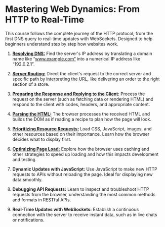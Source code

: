 # Mastering Web Dynamics: From HTTP to Real-Time

This course follows the complete journey of the HTTP protocol, from the first DNS query to real-time updates with WebSockets. Designed to help beginners understand step by step how websites work.

1. [**Resolving DNS:**](https://github.com/4GeeksAcademy/mastering-web-dynamics-from-HTTP-to-real-time/blob/main/lessons/resolving-dns.md) Find the server's IP address by translating a domain name like “www.example.com” into a numerical IP address like “192.0.2.1”.

2. [**Server Routing:**](https://github.com/4GeeksAcademy/mastering-web-dynamics-from-HTTP-to-real-time/blob/main/lessons/server-routing.md) Direct the client's request to the correct server and specific path by interpreting the URL, like delivering an order to the right section of a store.

3. [**Preparing the Response and Replying to the Client:**](https://github.com/4GeeksAcademy/mastering-web-dynamics-from-HTTP-to-real-time/blob/main/lessons/response-to-the-client.md) Process the request on the server (such as fetching data or rendering HTML) and respond to the client with codes, headers, and appropriate content.

4. [**Parsing the HTML:**](https://github.com/4GeeksAcademy/mastering-web-dynamics-from-HTTP-to-real-time/blob/main/lessons/parsing-the-html.md) The browser processes the received HTML and builds the DOM as if reading a recipe to plan how the page will look.

5. [**Prioritizing Resource Requests:**](https://github.com/4GeeksAcademy/mastering-web-dynamics-from-HTTP-to-real-time/blob/main/lessons/prioritizing-resource-requests.md) Load CSS, JavaScript, images, and other resources based on their importance. Learn how the browser decides what to display first.

6. [**Optimizing Page Load:**](https://github.com/4GeeksAcademy/mastering-web-dynamics-from-HTTP-to-real-time/blob/main/lessons/optimizing-page-loading.md) Explore how the browser uses caching and other strategies to speed up loading and how this impacts development and testing.

7. **Dynamic Updates with JavaScript:** Use JavaScript to make new HTTP requests to APIs without reloading the page. Ideal for displaying new data smoothly.

8. **Debugging API Requests:** Learn to inspect and troubleshoot HTTP requests from the browser, understanding the most common methods and formats in RESTful APIs.

9. **Real-Time Updates with WebSockets:** Establish a continuous connection with the server to receive instant data, such as in live chats or notifications.
